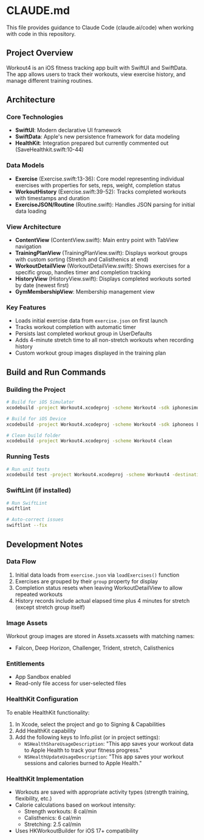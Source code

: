 # CLAUDE.md

This file provides guidance to Claude Code (claude.ai/code) when working with code in this repository.

## Project Overview

Workout4 is an iOS fitness tracking app built with SwiftUI and SwiftData. The app allows users to track their workouts, view exercise history, and manage different training routines.

## Architecture

### Core Technologies
- **SwiftUI**: Modern declarative UI framework
- **SwiftData**: Apple's new persistence framework for data modeling
- **HealthKit**: Integration prepared but currently commented out (SaveHealthkit.swift:10-44)

### Data Models
- **Exercise** (Exercise.swift:13-36): Core model representing individual exercises with properties for sets, reps, weight, completion status
- **WorkoutHistory** (Exercise.swift:39-52): Tracks completed workouts with timestamps and duration
- **ExerciseJSON/Routine** (Routine.swift): Handles JSON parsing for initial data loading

### View Architecture
- **ContentView** (ContentView.swift): Main entry point with TabView navigation
- **TrainingPlanView** (TrainingPlanView.swift): Displays workout groups with custom sorting (Stretch and Calisthenics at end)
- **WorkoutDetailView** (WorkoutDetailView.swift): Shows exercises for a specific group, handles timer and completion tracking
- **HistoryView** (HistoryView.swift): Displays completed workouts sorted by date (newest first)
- **GymMembershipView**: Membership management view

### Key Features
- Loads initial exercise data from `exercise.json` on first launch
- Tracks workout completion with automatic timer
- Persists last completed workout group in UserDefaults
- Adds 4-minute stretch time to all non-stretch workouts when recording history
- Custom workout group images displayed in the training plan

## Build and Run Commands

### Building the Project
```bash
# Build for iOS Simulator
xcodebuild -project Workout4.xcodeproj -scheme Workout4 -sdk iphonesimulator build

# Build for iOS Device
xcodebuild -project Workout4.xcodeproj -scheme Workout4 -sdk iphoneos build

# Clean build folder
xcodebuild -project Workout4.xcodeproj -scheme Workout4 clean
```

### Running Tests
```bash
# Run unit tests
xcodebuild test -project Workout4.xcodeproj -scheme Workout4 -destination 'platform=iOS Simulator,name=iPhone 15'
```

### SwiftLint (if installed)
```bash
# Run SwiftLint
swiftlint

# Auto-correct issues
swiftlint --fix
```

## Development Notes

### Data Flow
1. Initial data loads from `exercise.json` via `loadExercises()` function
2. Exercises are grouped by their `group` property for display
3. Completion status resets when leaving WorkoutDetailView to allow repeated workouts
4. History records include actual elapsed time plus 4 minutes for stretch (except stretch group itself)

### Image Assets
Workout group images are stored in Assets.xcassets with matching names:
- Falcon, Deep Horizon, Challenger, Trident, stretch, Calisthenics

### Entitlements
- App Sandbox enabled
- Read-only file access for user-selected files

### HealthKit Configuration
To enable HealthKit functionality:
1. In Xcode, select the project and go to Signing & Capabilities
2. Add HealthKit capability
3. Add the following keys to Info.plist (or in project settings):
   - `NSHealthShareUsageDescription`: "This app saves your workout data to Apple Health to track your fitness progress."
   - `NSHealthUpdateUsageDescription`: "This app saves your workout sessions and calories burned to Apple Health."

### HealthKit Implementation
- Workouts are saved with appropriate activity types (strength training, flexibility, etc.)
- Calorie calculations based on workout intensity:
  - Strength workouts: 8 cal/min
  - Calisthenics: 6 cal/min  
  - Stretching: 2.5 cal/min
- Uses HKWorkoutBuilder for iOS 17+ compatibility